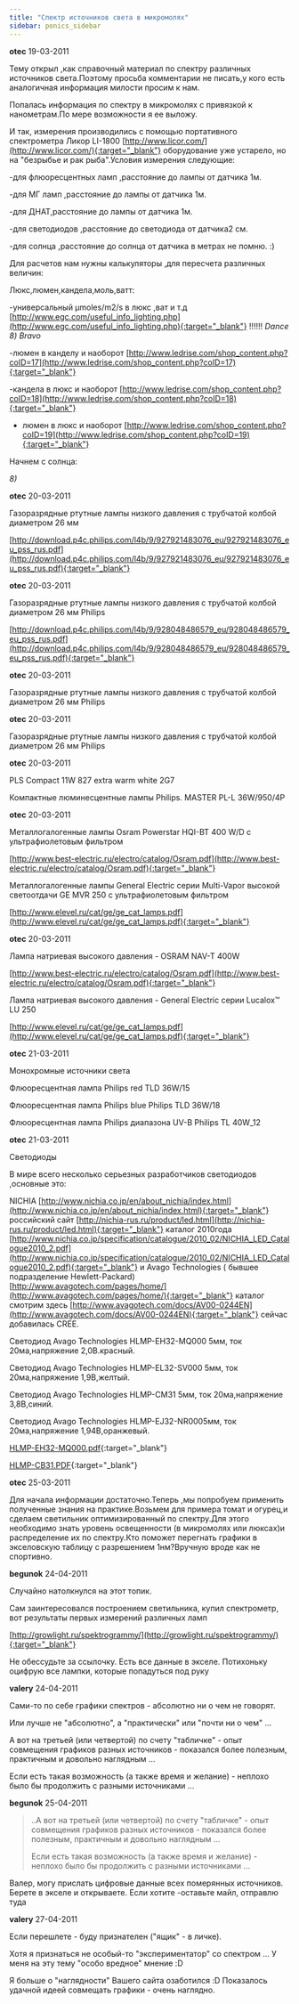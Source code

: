 ```yaml
---
title: "Спектр источников света в микромолях"
sidebar: ponics_sidebar
---
```


**otec** 19-03-2011

Тему открыл ,как справочный материал по спектру различных источников света.Поэтому просьба комментарии не писать,у кого есть аналогичная информация милости просим к нам.

Попалась информация по спектру в микромолях с привязкой к нанометрам.По мере возможности я ее выложу.

И так, измерения производились с помощью портативного спектрометра Ликор LI-1800 [http://www.licor.com/](http://www.licor.com/){:target="_blank"} оборудование уже устарело, но на "безрыбье и рак рыба".Условия измерения следующие:

-для флюоресцентных ламп ,расстояние до лампы от датчика 1м.

-для МГ ламп ,расстояние до лампы от датчика 1м.

-для ДНАТ,расстояние до лампы от датчика 1м.

-для светодиодов ,расстояние до светодиода от датчика2 см.

-для солнца ,расстояние до солнца от датчика в метрах не помню. :)

Для расчетов нам нужны калькуляторы ,для пересчета различных величин:

Люкс,люмен,кандела,моль,ватт:

-универсальный µmoles/m2/s в люкс ,ват и т.д [http://www.egc.com/useful_info_lighting.php](http://www.egc.com/useful_info_lighting.php){:target="_blank"} !!!!!! *Dance* *8)* *Bravo*

-люмен в канделу и наоборот [http://www.ledrise.com/shop_content.php?coID=17](http://www.ledrise.com/shop_content.php?coID=17){:target="_blank"}

-кандела в люкс и наоборот [http://www.ledrise.com/shop_content.php?coID=18](http://www.ledrise.com/shop_content.php?coID=18){:target="_blank"}

- люмен в люкс и наоборот [http://www.ledrise.com/shop_content.php?coID=19](http://www.ledrise.com/shop_content.php?coID=19){:target="_blank"}

Начнем с солнца:

*8)*


**otec** 20-03-2011

Газоразрядные ртутные лампы низкого давления с трубчатой колбой диаметром 26 мм

[http://download.p4c.philips.com/l4b/9/927921483076_eu/927921483076_eu_pss_rus.pdf](http://download.p4c.philips.com/l4b/9/927921483076_eu/927921483076_eu_pss_rus.pdf){:target="_blank"}



**otec** 20-03-2011

Газоразрядные ртутные лампы низкого давления с трубчатой колбой диаметром 26 мм Philips

[http://download.p4c.philips.com/l4b/9/928048486579_eu/928048486579_eu_pss_rus.pdf](http://download.p4c.philips.com/l4b/9/928048486579_eu/928048486579_eu_pss_rus.pdf){:target="_blank"}



**otec** 20-03-2011

Газоразрядные ртутные лампы низкого давления с трубчатой колбой диаметром 26 мм Philips



**otec** 20-03-2011

Газоразрядные ртутные лампы низкого давления с трубчатой колбой диаметром 26 мм Philips



**otec** 20-03-2011

PLS Compact 11W 827 extra warm white 2G7

Компактные люминесцентные лампы Philips. MASTER PL-L 36W/950/4P



**otec** 20-03-2011

Металлогалогенные лампы Osram Powerstar HQI-BT 400 W/D c ультрафиолетовым фильтром

[http://www.best-electric.ru/electro/catalog/Osram.pdf](http://www.best-electric.ru/electro/catalog/Osram.pdf){:target="_blank"}

Металлогалогенные лампы General Electric серии Multi-Vapor высокой светоотдачи GE MVR 250 c ультрафиолетовым фильтром

[http://www.elevel.ru/cat/ge/ge_cat_lamps.pdf](http://www.elevel.ru/cat/ge/ge_cat_lamps.pdf){:target="_blank"}



**otec** 20-03-2011

Лампа натриевая высокого давления - OSRAM NAV-T 400W

[http://www.best-electric.ru/electro/catalog/Osram.pdf](http://www.best-electric.ru/electro/catalog/Osram.pdf){:target="_blank"}

Лампа натриевая высокого давления - General Electric серии Lucalox™ LU 250

[http://www.elevel.ru/cat/ge/ge_cat_lamps.pdf](http://www.elevel.ru/cat/ge/ge_cat_lamps.pdf){:target="_blank"}



**otec** 21-03-2011

Монохромные источники света

Флюоресцентная лампа Philips red TLD 36W/15

Флюоресцентная лампа Philips blue Philips TLD 36W/18

Флюоресцентная лампа Philips диапазона UV-B Philips TL 40W_12



**otec** 21-03-2011

Светодиоды

В мире всего несколько серьезных разработчиков светодиодов ,основные это:

NICHIA [http://www.nichia.co.jp/en/about_nichia/index.html](http://www.nichia.co.jp/en/about_nichia/index.html){:target="_blank"} российский сайт [http://nichia-rus.ru/product/led.html](http://nichia-rus.ru/product/led.html){:target="_blank"} каталог 2010года [http://www.nichia.co.jp/specification/catalogue/2010_02/NICHIA_LED_Catalogue2010_2.pdf](http://www.nichia.co.jp/specification/catalogue/2010_02/NICHIA_LED_Catalogue2010_2.pdf){:target="_blank"} и Avago Technologies ( бывшее подразделение Hewlett-Packard) [http://www.avagotech.com/pages/home/](http://www.avagotech.com/pages/home/){:target="_blank"} каталог смотрим здесь [http://www.avagotech.com/docs/AV00-0244EN](http://www.avagotech.com/docs/AV00-0244EN){:target="_blank"} сейчас добавилась СREE.

Светодиод Avago Technologies HLMP-EH32-MQ000 5мм, ток 20ма,напряжение 2,0В.красный.

Светодиод Avago Technologies HLMP-EL32-SV000 5мм, ток 20ма,напряжение 1,9В,желтый.

Светодиод Avago Technologies HLMP-CM31 5мм, ток 20ма,напряжение 3,8В,синий.

Светодиод Avago Technologies HLMP-EJ32-NR0005мм, ток 20ма,напряжение 1,94В,оранжевый.

[HLMP-EH32-MQ000.pdf](https://t.me/ponics_ru_files/5119){:target="_blank"}

[HLMP-CB31.PDF](https://t.me/ponics_ru_files/5120){:target="_blank"}

**otec** 25-03-2011

Для начала информации достаточно.Теперь ,мы попробуем применить полученные знания на практике.Возьмем для примера томат и огурец,и сделаем светильник оптимизированный по спектру.Для этого необходимо знать уровень освещенности (в микромолях или люксах)и распределение их по спектру.Кто поможет перегнать графики в экселовскую таблицу с разрешением 1нм?Вручную вроде как не спортивно.


**begunok** 24-04-2011

Случайно натолкнулся на этот топик.

Сам заинтересовался построением светильника, купил спектрометр, вот результаты первых измерений различных ламп

[http://growlight.ru/spektrogrammy/](http://growlight.ru/spektrogrammy/){:target="_blank"}

Не обессудьте за ссылочку. Есть все данные в экселе. Потихоньку оцифрую все лампки, которые попадуться под руку


**valery** 24-04-2011

Сами-то по себе графики спектров - абсолютно ни о чем не говорят.

Или лучше не "абсолютно", а "практически" или "почти ни о чем" ...

А вот на третьей (или четвертой) по счету "табличке" - опыт совмещения графиков разных источников - показался более полезным, практичным и довольно наглядным ...

Если есть такая возможность (а также время и желание) - неплохо было бы продолжить с разными источниками ...


**begunok** 25-04-2011

> ..А вот на третьей (или четвертой) по счету "табличке" - опыт совмещения графиков разных источников - показался более полезным, практичным и довольно наглядным ...
> 
> Если есть такая возможность (а также время и желание) - неплохо было бы продолжить с разными источниками ...

Валер, могу прислать цифровые данные всех померянных источников. Берете в экселе и открываете. Если хотите -оставьте майл, отправлю туда


**valery** 27-04-2011

Если перешлете - буду признателен ("ящик" - в личке).

Хотя я признаться не особый-то "экспериментатор" со спектром ... У меня на эту тему "особо вредное" мнение :D

Я больше о "наглядности" Вашего сайта озаботился :D Показалось удачной идеей совмещать графики - очень наглядно.


